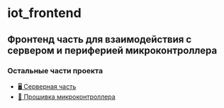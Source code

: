 # iot_frontend

## Фронтенд часть для взаимодействия с сервером и периферией микроконтроллера

### Остальные части проекта

- [🖥️ Серверная часть](https://github.com/necrosskull/iot_backend)
- [🤖 Прошивка микроконтроллера](https://github.com/necrosskull/sim800L_HTTP)
